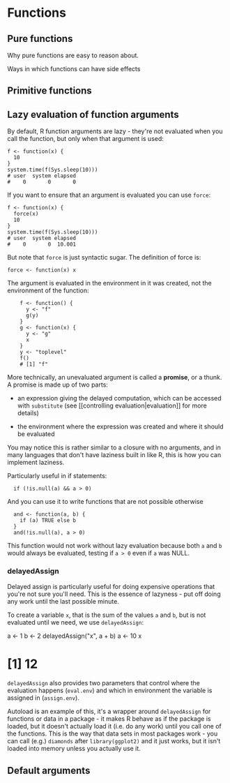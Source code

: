 # Functions

## Pure functions

Why pure functions are easy to reason about.

Ways in which functions can have side effects

## Primitive functions

## Lazy evaluation of function arguments

By default, R function arguments are lazy - they're not evaluated when you call the function, but only when that argument is used:

    f <- function(x) {
      10
    }
    system.time(f(Sys.sleep(10)))
    # user  system elapsed 
    #    0       0       0  

If you want to ensure that an argument is evaluated you can use `force`: 

    f <- function(x) {
      force(x)
      10
    }
    system.time(f(Sys.sleep(10)))
    # user  system elapsed 
    #    0       0  10.001  

But note that `force` is just syntactic sugar.  The definition of force is:

    force <- function(x) x
    
The argument is evaluated in the environment in it was created, not the environment of the function:

        f <- function() {
          y <- "f"
          g(y)
        }    
        g <- function(x) {
          y <- "g"
          x
        }
        y <- "toplevel"
        f()
        # [1] "f"

More technically, an unevaluated argument is called a __promise__, or a thunk. A promise is made up of two parts:

* an expression giving the delayed computation, which can be accessed with
  `substitute` (see [[controlling evaluation|evaluation]] for more details)

* the environment where the expression was created and where it should be
  evaluated

You may notice this is rather similar to a closure with no arguments, and in many languages that don't have laziness built in like R, this is how you can implement laziness.

<!-- When is it useful? http://lambda-the-ultimate.org/node/2273 -->

Particularly useful in if statements:

      if (!is.null(a) && a > 0)

And you can use it to write functions that are not possible otherwise

      and <- function(a, b) {
        if (a) TRUE else b
      }
      and(!is.null(a), a > 0)

This function would not work without lazy evaluation because both `a` and `b` would always be evaluated, testing if `a > 0` even if `a` was NULL.


### delayedAssign

Delayed assign is particularly useful for doing expensive operations that
you're not sure you'll need. This is the essence of lazyness - put off doing
any work until the last possible minute.

To create a variable `x`, that is the sum of the values `a` and `b`, but is not evaluated until we need, we use `delayedAssign`:

  a <- 1
  b <- 2
  delayedAssign("x", a + b)
  a <- 10
  x
  # [1] 12

`delayedAssign` also provides two parameters that control where the evaluation happens (`eval.env`) and which in environment the variable is assigned in (`assign.env`).


Autoload is an example of this, it's a wrapper around `delayedAssign` for functions or data in a package - it makes R behave as if the package is loaded, but it doesn't actually load it (i.e. do any work) until you call one of the functions.  This is the way that data sets in most packages work - you can call (e.g.) `diamonds` after `library(ggplot2)` and it just works, but it isn't loaded into memory unless you actually use it.

## Default arguments
